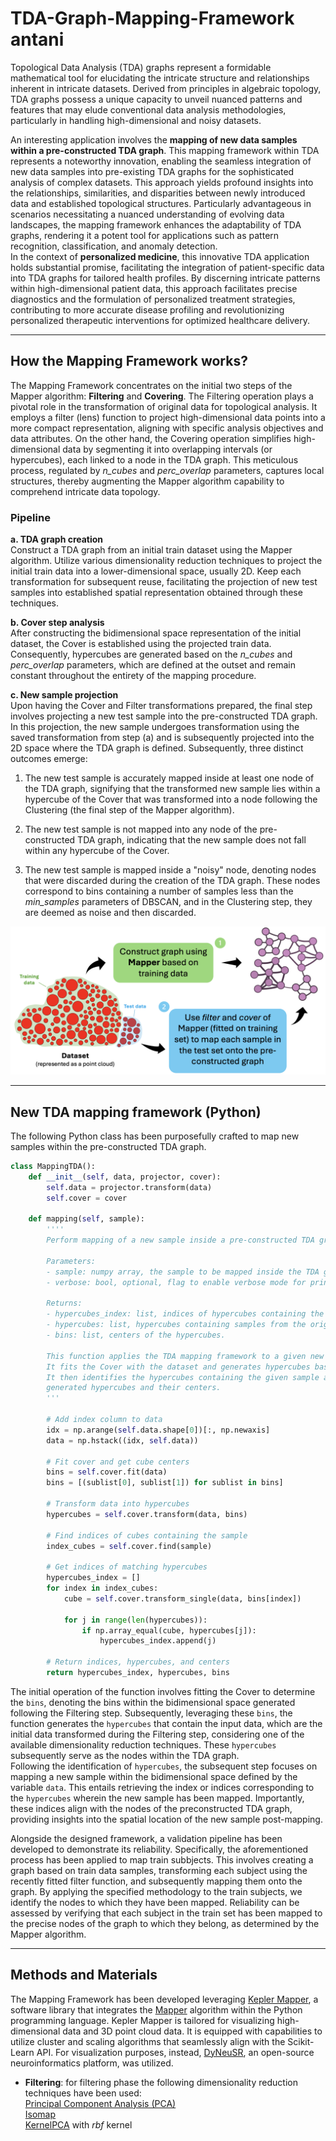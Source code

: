 # TDA-Graph-Mapping-Framework antani
Topological Data Analysis (TDA) graphs represent a formidable mathematical tool for elucidating the intricate structure and relationships inherent in intricate datasets. Derived from principles in algebraic topology, TDA graphs possess a unique capacity to unveil nuanced patterns and features that may elude conventional data analysis methodologies, particularly in handling high-dimensional and noisy datasets.  

An interesting application involves the **mapping of new data samples within a pre-constructed TDA graph**. This mapping framework within TDA represents a noteworthy innovation, enabling the seamless integration of new data samples into pre-existing TDA graphs for the sophisticated analysis of complex datasets. This approach yields profound insights into the relationships, similarities, and disparities between newly introduced data and established topological structures. Particularly advantageous in scenarios necessitating a nuanced understanding of evolving data landscapes, the mapping framework enhances the adaptability of TDA graphs, rendering it a potent tool for applications such as pattern recognition, classification, and anomaly detection.  
In the context of **personalized medicine**, this innovative TDA application holds substantial promise, facilitating the integration of patient-specific data into TDA graphs for tailored health profiles. By discerning intricate patterns within high-dimensional patient data, this approach facilitates precise diagnostics and the formulation of personalized treatment strategies, contributing to more accurate disease profiling and revolutionizing personalized therapeutic interventions for optimized healthcare delivery.

---

## How the Mapping Framework works?
The Mapping Framework concentrates on the initial two steps of the Mapper algorithm: **Filtering** and **Covering**. The Filtering operation plays a pivotal role in the transformation of original data for topological analysis. It employs a filter (lens) function to project high-dimensional data points into a more compact representation, aligning with specific analysis objectives and data attributes. On the other hand, the Covering operation simplifies high-dimensional data by segmenting it into overlapping intervals (or hypercubes), each linked to a node in the TDA graph. This meticulous process, regulated by _n_cubes_ and _perc_overlap_ parameters, captures local structures, thereby augmenting the Mapper algorithm capability to comprehend intricate data topology.

### Pipeline
**a. TDA graph creation**  
Construct a TDA graph from an initial train dataset using the Mapper algorithm. Utilize various dimensionality reduction techniques to project the initial train data into a lower-dimensional space, usually 2D. Keep each transformation for subsequent reuse, facilitating the projection of new test samples into established spatial representation obtained through these techniques.

**b. Cover step analysis**  
After constructing the bidimensional space representation of the initial dataset, the Cover is established using the projected train data. Consequently, hypercubes are generated based on the _n_cubes_ and _perc_overlap_ parameters, which are defined at the outset and remain constant throughout the entirety of the mapping procedure.

**c. New sample projection**  
Upon having the Cover and Filter transformations prepared, the final step involves projecting a new test sample into the pre-constructed TDA graph. In this projection, the new sample undergoes transformation using the saved transformation from step (a) and is subsequently projected into the 2D space where the TDA graph is defined. Subsequently, three distinct outcomes emerge:

1. The new test sample is accurately mapped inside at least one node of the TDA graph, signifying that the transformed new sample lies within a hypercube of the Cover that was transformed into a node following the Clustering (the final step of the Mapper algorithm).
  
2. The new test sample is not mapped into any node of the pre-constructed TDA graph, indicating that the new sample does not fall within any hypercube of the Cover.

3. The new test sample is mapped inside a "noisy" node, denoting nodes that were discarded during the creation of the TDA graph. These nodes correspond to bins containing a number of samples less than the _min_samples_ parameters of DBSCAN, and in the Clustering step, they are deemed as noise and then discarded.

![Mapping Framework scheme](/images/framework_scheme.png)

---

## New TDA mapping framework (Python)
The following Python class has been purposefully crafted to map new samples within the pre-constructed TDA graph.
```python
class MappingTDA():
    def __init__(self, data, projector, cover):
        self.data = projector.transform(data)
        self.cover = cover

    def mapping(self, sample):
        ''''
        Perform mapping of a new sample inside a pre-constructed TDA graph.

        Parameters:
        - sample: numpy array, the sample to be mapped inside the TDA graph.
        - verbose: bool, optional, flag to enable verbose mode for printing hypercube details. Default is False.

        Returns:
        - hypercubes_index: list, indices of hypercubes containing the sample.
        - hypercubes: list, hypercubes containing samples from the original dataset.
        - bins: list, centers of the hypercubes.

        This function applies the TDA mapping framework to a given new sample.
        It fits the Cover with the dataset and generates hypercubes based on the specified cover range.
        It then identifies the hypercubes containing the given sample and returns their indices along with the
        generated hypercubes and their centers.
        '''

        # Add index column to data
        idx = np.arange(self.data.shape[0])[:, np.newaxis]
        data = np.hstack((idx, self.data))

        # Fit cover and get cube centers
        bins = self.cover.fit(data)
        bins = [(sublist[0], sublist[1]) for sublist in bins]

        # Transform data into hypercubes
        hypercubes = self.cover.transform(data, bins)

        # Find indices of cubes containing the sample
        index_cubes = self.cover.find(sample)

        # Get indices of matching hypercubes
        hypercubes_index = []
        for index in index_cubes:
            cube = self.cover.transform_single(data, bins[index])

            for j in range(len(hypercubes)):
                if np.array_equal(cube, hypercubes[j]):
                    hypercubes_index.append(j)

        # Return indices, hypercubes, and centers
        return hypercubes_index, hypercubes, bins
```
The initial operation of the function involves fitting the Cover to determine the `bins`, denoting the bins within the bidimensional space generated following the Filtering step. Subsequently, leveraging these `bins`, the function generates the `hypercubes` that contain the input data, which are the initial data transformed during the Filtering step, considering one of the available dimensionality reduction techniques. These `hypercubes` subsequently serve as the nodes within the TDA graph.  
Following the identification of `hypercubes`, the subsequent step focuses on mapping a new sample within the bidimensional space defined by the variable `data`. This entails retrieving the index or indices corresponding to the `hypercubes` wherein the new sample has been mapped. Importantly, these indices align with the nodes of the preconstructed TDA graph, providing insights into the spatial location of the new sample post-mapping.  

Alongside the designed framework, a validation pipeline has been developed to demonstrate its reliability. Specifically, the aforementioned process has been applied to map train subbjects. This involves creating a graph based on train data samples, transforming each subject using the recently fitted filter function, and subsequently mapping them onto the graph. By applying the specified methodology to the train subjects, we identify the nodes to which they have been mapped. Reliability can be assessed by verifying that each subject in the train set has been mapped to the precise nodes of the graph to which they belong, as determined by the Mapper algorithm.

---

## Methods and Materials
The Mapping Framework has been developed leveraging [Kepler Mapper](https://kepler-mapper.scikit-tda.org/en/latest/), a software library that integrates the [Mapper](https://www.quantmetry.com/blog/topological-data-analysis-with-mapper/) algorithm within the Python programming language. Kepler Mapper is tailored for visualizing high-dimensional data and 3D point cloud data. It is equipped with capabilities to utilize cluster and scaling algorithms that seamlessly align with the Scikit-Learn API. For visualization purposes, instead, [DyNeuSR](https://github.com/braindynamicslab/dyneusr), an open-source neuroinformatics platform, was utilized.

- **Filtering**: for filtering phase the following dimensionality reduction techniques have been used:     
  [Principal Component Analysis (PCA)](https://scikit-learn.org/stable/modules/generated/sklearn.decomposition.PCA.html)     
  [Isomap](https://scikit-learn.org/stable/modules/generated/sklearn.manifold.Isomap.html)     
  [KernelPCA](https://scikit-learn.org/stable/modules/generated/sklearn.decomposition.KernelPCA.html) with _rbf_ kernel
